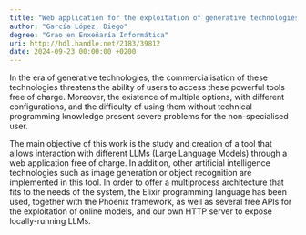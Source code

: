 ```yaml
---
title: "Web application for the exploitation of generative technologies"
author: "García López, Diego"
degree: "Grao en Enxeñaría Informática"
uri: http://hdl.handle.net/2183/39812
date: 2024-09-23 00:00:00 +0200
---
```

In the era of generative technologies, the commercialisation of these technologies threatens the ability of users to access these powerful tools free of charge. Moreover, the existence of multiple options, with different configurations, and the difficulty of using them without technical programming knowledge present severe problems for the non-specialised user.

The main objective of this work is the study and creation of a tool that allows interaction with different LLMs (Large Language Models) through a web application free of charge. In addition, other artificial intelligence technologies such as image generation or object recognition are implemented in this tool. In order to offer a multiprocess architecture that fits to the needs of the system, the Elixir programming language has been used, together with the Phoenix framework, as well as several free APIs for the exploitation of online models, and our own HTTP server to expose locally-running LLMs.